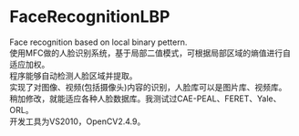 # FaceRecognitionLBP<br />
Face recognition based on local binary pettern.<br />
使用MFC做的人脸识别系统，基于局部二值模式，可根据局部区域的熵值进行自适应加权。<br />
程序能够自动检测人脸区域并提取。<br />
实现了对图像、视频(包括摄像头)内容的识别，人脸库可以是图片库、视频库。<br />
稍加修改，就能适应各种人脸数据库。我测试过CAE-PEAL、FERET、Yale、ORL。<br />
开发工具为VS2010，OpenCV2.4.9。
